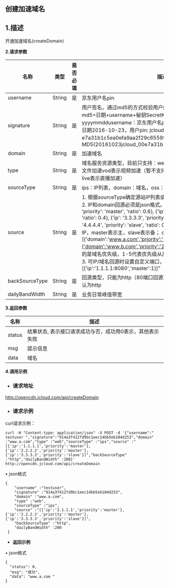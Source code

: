 ## **创建加速域名**

## **1.描述**

开通加速域名(createDomain)

**2.请求参数**

| 名称           | 类型   | 是否必填 | 描述                                                         |
| -------------- | ------ | -------- | ------------------------------------------------------------ |
| username       | String | 是       | 京东用户名pin                                                |
| signature      | String | 是       | 用户签名，通过md5的方式校验用户的身份信息，保障信息安全。  md5=日期+username+秘钥SecretKey日期：格式为   yyyymmddusername：京东用户名pin秘钥：双方约定示例：比如当前日期2016-10-23，用户pin:   jcloud_00 ,用户秘钥SecretKey ：e7a31b1c5ea0efa9aa2f29c6559f7d61那签名为MD5(20161023jcloud_00e7a31b1c5ea0efa9aa2f29c6559f7d61) |
| domain         | String | 是       | 加速域名                                                     |
| type           | String | 是       | 域名服务资源类型，目前只支持：web表示 静态小文件download表示大文件加速vod表示视频加速（暂不支持类型：dynamic表示动态加速，live表示直播加速） |
| sourceType     | String | 是       | ips：IP列表，domain：域名，oss：oss回源                      |
| source         | String | 是       | 1. 根据sourceType确定源站IP列表或者域名。</br>2. IP和domain回源必须是json格式。ip回源示例："[{'ip': '1.1.1.1', 'priority': 'master', 'ratio': 0.6}, {'ip': '2.2.2.2', 'priority': 'master', 'ratio': 0.4}, {'ip': '3.3.3.3', 'priority': 'slave', 'ratio': 0.3}, {'ip': '4.4.4.4', 'priority': 'slave', 'ratio': 0.7}]"ip回源时，priority表示主备IP，master表示主，slave表示备；   domain回源示例："[{'domain':'www.a.com','priority':'1'},{'domain':'www.b.com','priority':'2'}]"  domain回源时，priority代表的是域名优先级，1-5代表优先级从高到底OSS回源"oss.jcloud.com".</br>3. 可IP/域名回源时设置自定义端口，如："[{'ip':'1.1.1.1:8080','master':1}]" |
| backSourceType | String | 是       | 回源类型，只能为http（80端口回源）或者https（443端口回源），默认为http |
| dailyBandWidth | String | 是       | 业务日常峰值带宽                                             |

 

**3.返回参数**

| **名称** | **描述**                                                  |
| -------- | --------------------------------------------------------- |
| status   | 结果状态, 表示接口请求成功与否，成功用0表示，其他表示失败 |
| msg      | 提示信息                                                  |
| data     | 域名                                                      |

 

**4.调用示例**

- ### **请求地址**
http://opencdn.jcloud.com/api/createDomain
- ### **请求示例**
curl请求示例：
```
curl -H "Content-type: application/json" -X POST -d '{"username":" testuser ","signature":"914a3f412fd9bc1eec14bb5eb104d253","domain" :"www.a.com","type" :"web","sourceType" :"ips","source" :"[{'ip':'1.1.1.1','priority':'master'},{'ip':'2.2.2.2','priority':'master'},{'ip':'3.3.3.3','priority':'slave'}]","backSourceType" :"http","dailyBandWidth" :200}' http://opencdn.jcloud.com/api/createDomain
```
•        json格式
```
{
    "username" :"testuser",
    "signature" :"914a3f412fd9bc1eec14bb5eb104d253",
    "domain" :"www.a.com",
    "type" :"web",
    "sourceType" :"ips",
    "source" :"[{'ip':'1.1.1.1','priority':'master'},{'ip':'2.2.2.2','priority':'master'},{'ip':'3.3.3.3','priority':'slave'}]",
    "backSourceType" :"http",
    "dailyBandWidth" :200
 }
```
-  **返回示例**

  •        json格式

```
{
  "status": 0,
  "msg": "成功",
  "data": "www.a.com "
}
```

 

